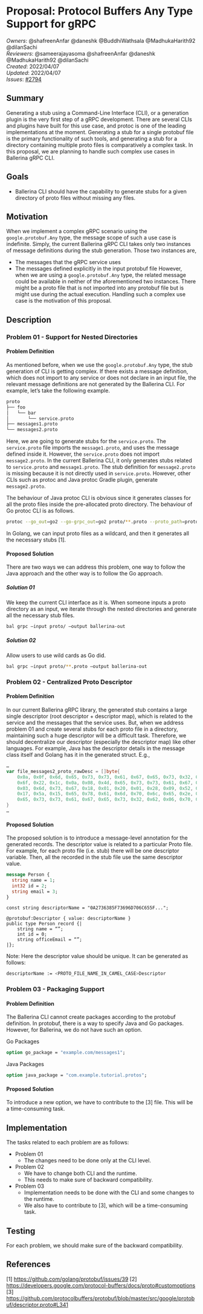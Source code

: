 # Proposal: Protocol Buffers Any Type Support for gRPC

_Owners_: @shafreenAnfar @daneshk @BuddhiWathsala @MadhukaHarith92 @dilanSachi  
_Reviewers_: @sameerajayasoma @shafreenAnfar @daneshk @MadhukaHarith92 @dilanSachi  
_Created_: 2022/04/07   
_Updated_: 2022/04/07  
_Issues_: [#2794](https://github.com/ballerina-platform/ballerina-standard-library/issues/2794)  

## Summary
Generating a stub using a Command-Line Interface (CLI), or a generation plugin is the very first step of a gRPC development. There are several CLIs and plugins have built for this use case, and protoc is one of the leading implementations at the moment. Generating a stub for a single protobuf file is the primary functionality of such tools, and generating a stub for a directory containing multiple proto files is comparatively a complex task. In this proposal, we are planning to handle such complex use cases in Ballerina gRPC CLI.

## Goals
- Ballerina CLI should have the capability to generate stubs for a given directory of proto files without missing any files.

## Motivation
When we implement a complex gRPC scenario using the `google.protobuf.Any` type, the message scope of such a use case is indefinite. Simply, the current Ballerina gRPC CLI takes only two instances of message definitions during the stub generation. Those two instances are,
- The messages that the gRPC service uses
- The messages defined explicitly in the input protobuf file
  However, when we are using a `google.protobuf.Any` type, the related message could be available in neither of the aforementioned two instances. There might be a proto file that is not imported into any protobuf file but is might use during the actual execution. Handling such a complex use case is the motivation of this proposal.

## Description
### Problem 01 - Support for Nested Directories
#### Problem Definition
As mentioned before, when we use the `google.protobuf.Any` type, the stub generation of CLI is getting complex. If there exists a message definition, which does not import to any service or does not declare in an input file, the relevant message definitions are not generated by the Ballerina CLI. For example, let’s take the following example.

```sh
proto
├── foo
│   └── bar
│       └── service.proto
├── messages1.proto
└── messages2.proto
```
Here, we are going to generate stubs for the `service.proto`. The `service.proto` file imports the `message1.proto`, and uses the message defined inside it. However, the `service.proto` does not import `message2.proto`. In the current Ballerina CLI, it only generates stubs related to `service.proto` and `message1.proto`. The stub definition for `message2.proto` is missing because it is not directly used in `service.proto`. However, other CLIs such as protoc and Java protoc Gradle plugin, generate `message2.proto`.

The behaviour of Java protoc CLI is obvious since it generates classes for all the proto files inside the pre-allocated proto directory. The behaviour of Go protoc CLI is as follows.

```sh
protoc --go_out=go2 --go-grpc_out=go2 proto/**.proto --proto_path=proto
```
In Golang, we can input proto files as a wildcard, and then it generates all the necessary stubs [1].

#### Proposed Solution
There are two ways we can address this problem, one way to follow the Java approach and the other way is to follow the Go approach.
##### Solution 01
We keep the current CLI interface as it is. When someone inputs a proto directory as an input, we iterate through the nested directories and generate all the necessary stub files.
```sh
bal grpc –input proto/ –output ballerina-out
```
##### Solution 02
Allow users to use wild cards as Go did.
```sh
bal grpc –input proto/**.proto –output ballerina-out
```

### Problem 02 - Centralized Proto Descriptor
#### Problem Definition
In our current Ballerina gRPC library, the generated stub contains a large single descriptor (root descriptor + descriptor map), which is related to the service and the messages that the service uses. But, when we address problem 01 and create several stubs for each proto file in a directory, maintaining such a huge descriptor will be a difficult task. Therefore, we should decentralize our descriptor (especially the descriptor map) like other languages. For example, Java has the descriptor details in the message class itself and Golang has it in the generated struct.
E.g.,
```go
…
var file_messages2_proto_rawDesc = []byte{
	0x0a, 0x0f, 0x6d, 0x65, 0x73, 0x73, 0x61, 0x67, 0x65, 0x73, 0x32, 0x2e, 0x70, 0x72, 0x6f, 0x74,
	0x6f, 0x22, 0x1c, 0x0a, 0x08, 0x4d, 0x65, 0x73, 0x73, 0x61, 0x67, 0x65, 0x32, 0x12, 0x10, 0x0a,
	0x03, 0x6d, 0x73, 0x67, 0x18, 0x01, 0x20, 0x01, 0x28, 0x09, 0x52, 0x03, 0x6d, 0x73, 0x67, 0x42,
	0x17, 0x5a, 0x15, 0x65, 0x78, 0x61, 0x6d, 0x70, 0x6c, 0x65, 0x2e, 0x63, 0x6f, 0x6d, 0x2f, 0x6d,
	0x65, 0x73, 0x73, 0x61, 0x67, 0x65, 0x73, 0x32, 0x62, 0x06, 0x70, 0x72, 0x6f, 0x74, 0x6f, 0x33,
}
…
```
#### Proposed Solution
The proposed solution is to introduce a message-level annotation for the generated records. The descriptor value is related to a particular Proto file. For example, for each proto file (i.e. stub) there will be one descriptor variable. Then, all the recorded in the stub file use the same descriptor value.

```proto
message Person {
  string name = 1;
  int32 id = 2;
  string email = 3;
}
```
```ballerina
const string descriptorName = "0A2736385F73696D706C655F...";

@protobuf:Descriptor { value: descriptorName }
public type Person record {|
    string name = “”;
    int id = 0;
    string officeEmail = “”;
|};
```
Note: Here the descriptor value should be unique. It can be generated as follows:
```sh
descriptorName := <PROTO_FILE_NAME_IN_CAMEL_CASE>Descriptor
```

### Problem 03 - Packaging Support
#### Problem Definition
The Ballerina CLI cannot create packages according to the protobuf definition. In protobuf, there is a way to specify Java and Go packages. However, for Ballerina, we do not have such an option.

Go Packages
```proto
option go_package = "example.com/messages1";
```

Java Packages
```proto
option java_package = "com.example.tutorial.protos";
```
#### Proposed Solution
To introduce a new option, we have to contribute to the [3] file. This will be a time-consuming task.

## Implementation
The tasks related to each problem are as follows:
- Problem 01
    - The changes need to be done only at the CLI level.
- Problem 02
    - We have to change both CLI and the runtime.
    - This needs to make sure of backward compatibility.
- Problem 03
    - Implementation needs to be done with the CLI and some changes to the runtime.
    - We also have to contribute to [3], which will be a time-consuming task.

## Testing
For each problem, we should make sure of the backward compatibility.

## References
[1] https://github.com/golang/protobuf/issues/39
[2] https://developers.google.com/protocol-buffers/docs/proto#customoptions
[3] https://github.com/protocolbuffers/protobuf/blob/master/src/google/protobuf/descriptor.proto#L341 
